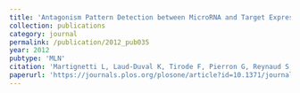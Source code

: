 ```yaml
---
title: 'Antagonism Pattern Detection between MicroRNA and Target Expression in Ewing's Sarcoma'
collection: publications
category: journal
permalink: /publication/2012_pub035
year: 2012
pubtype: 'MLN'
citation: 'Martignetti L, Laud-Duval K, Tirode F, Pierron G, Reynaud S, Barillot E, Delattre O, Zinovyev A. <a href="https://journals.plos.org/plosone/article?id=10.1371/journal.pone.0041770">Antagonism Pattern Detection between MicroRNA and Target Expression in Ewing's Sarcoma</a>. 2012. <i>PLoS One</i> 7(7):e41770'
paperurl: 'https://journals.plos.org/plosone/article?id=10.1371/journal.pone.0041770'
---
```

